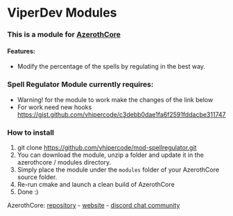 # ViperDev Modules

### This is a module for [AzerothCore](http://www.azerothcore.org)

#### Features:
- Modify the percentage of the spells by regulating in the best way.

### Spell Regulator Module currently requires:
- Warning! for the module to work make the changes of the link below
- For work need new hooks https://gist.github.com/vhipercode/c3debb0dae1fa6f2591fddacbe311747

### How to install
1. git clone https://github.com/vhipercode/mod-spellregulator.git
2. You can download the module, unzip a folder and update it in the azerothcore / modules directory.
3. Simply place the module under the `modules` folder of your AzerothCore source folder.
4. Re-run cmake and launch a clean build of AzerothCore
5. Done :)

AzerothCore: [repository](https://github.com/azerothcore) - [website](http://azerothcore.org/) - [discord chat community](https://discord.gg/PaqQRkd)